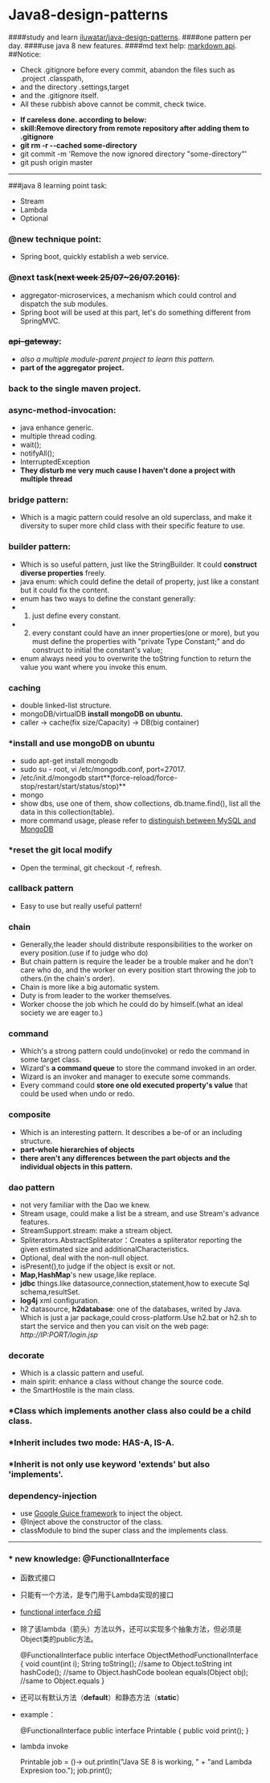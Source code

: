 # Java8-design-patterns
####study and learn [iluwatar/java-design-patterns](https://github.com/iluwatar/java-design-patterns).
####one pattern per day.
####use java 8 new features.
####md text help: [markdown api](http://itmyhome.com/markdown/index.html).
##Notice:
* Check .gitignore before every commit, abandon the files such as .project .classpath,
* and the directory .settings,target
* and the .gitignore itself.
* All these rubbish above cannot be commit, check twice.

- **If careless done. according to below:**
- **skill:Remove directory from remote repository after adding them to .gitignore**
- **git rm -r --cached some-directory**
- git commit -m 'Remove the now ignored directory "some-directory"'
- git push origin master

***
###java 8 learning point task:
* Stream
* Lambda
* Optional

### @new technique point:
* Spring boot, quickly establish a web service.

### @next task(~~next week 25/07~26/07.2016)~~:
* aggregator-microservices, a mechanism which could control and dispatch the sub modules.
* Spring boot will be used at this part, let's do something different from SpringMVC.

### ~~api-gateway~~:
- *also a multiple module-parent project to learn this pattern.*
- **part of the aggregator project.**

### back to the single maven project.

### async-method-invocation:
- java enhance generic.
- multiple thread coding.
- wait();
- notifyAll();
- InterruptedException
- **They disturb me very much cause I haven't done a project with multiple thread**

### bridge pattern:
- Which is a magic pattern could resolve an old superclass, and make it diversity to super more child class with their specific feature to use.

### builder pattern:
- Which is so useful pattern, just like the StringBuilder. It could **construct diverse properties** freely.
- java enum: which could define the detail of property, just like a constant but it could fix the content.
- enum has two ways to define the constant generally: 
- 1. just define every constant.
- 2. every constant could have an inner properties(one or more), but you must define the properties with "private Type Constant;" and do construct to initial the constant's value;
- enum always need you to overwrite the toString function to return the value you want where you invoke this enum.

### caching
- double linked-list structure.
- mongoDB/virtualDB **install mongoDB on ubuntu.**
- caller -> cache(fix size/Capacity) -> DB(big container)

### *install and use mongoDB on ubuntu
- sudo apt-get install mongodb
- sudo su - root, vi /etc/mongodb.conf, port=27017.
- /etc/init.d/mongodb start**(force-reload/force-stop/restart/start/status/stop)**
- mongo
- show dbs,	use one of them, show collections, db.tname.find(), list all the data in this collection(table).
- more command usage, please refer to [distinguish between MySQL and MongoDB](http://www.lai18.com/content/422835.html)

### *reset the git local modify 
- Open the terminal, git checkout -f, refresh.

### callback pattern 
- Easy to use but really useful pattern!

### chain
- Generally,the leader should distribute responsibilities to the worker on every position.(use if to judge who do)
- But chain pattern is require the leader be a trouble maker and he don't care who do, and the worker on every position start throwing the job to others.(in the chain's order).
- Chain is more like a big automatic system.
- Duty is from leader to the worker themselves.
- Worker choose the job which he could do by himself.(what an ideal society we are eager to.)

### command
- Which's a strong pattern could undo(invoke) or redo the command in some target class.
- Wizard's **a command queue** to store the command invoked in an order.
- Wizard is an invoker and manager to execute some commands.
- Every command could **store one old executed property's value** that could be used when undo or redo.

### composite
- Which is an interesting pattern. It describes a be-of or an including structure.
- **part-whole hierarchies of objects**
- **there aren't any differences between the part objects and the individual objects in this pattern.**

### dao pattern
- not very familiar with the Dao we knew.
- Stream usage, could make a list be a stream, and use Stream's advance features.
- StreamSupport.stream: make a stream object.
- Spliterators.AbstractSpliterator：Creates a spliterator reporting the given estimated size and additionalCharacteristics.
- Optional, deal with the non-null object.
- isPresent(),to judge if the object is exsit or not.
- **Map,HashMap**'s new usage,like replace.	
- **jdbc** things.like datasource,connection,statement,how to execute Sql schema,resultSet.
- **log4j** xml configuration.
- h2 datasource, **h2database**: one of the databases, writed by Java. Which is just a jar package,could cross-platform.Use h2.bat or h2.sh to start the service and then you can visit on the web page:  *http://IP:PORT/login.jsp*

### decorate
- Which is a classic pattern and useful.
- main spirit: enhance a class without change the source code.
- the SmartHostile is the main class.

### *Class which implements another class also could be a child class. 
### *Inherit includes two mode: HAS-A, IS-A. 
### *Inherit is not only use keyword 'extends' but also 'implements'. 

### dependency-injection
- use [Google Guice framework](https://github.com/google/guice) to inject the object.
- @Inject above the constructor of the class.
- classModule to bind the super class and the implements class.

***

### * new knowledge: @FunctionalInterface
- 函数式接口
- 只能有一个方法，是专门用于Lambda实现的接口
- [functional interface 介绍](http://colobu.com/2014/10/28/secrets-of-java-8-functional-interface/)
- 除了该lambda（箭头）方法以外，还可以实现多个抽象方法，但必须是Object类的public方法。

	@FunctionalInterface
	public interface ObjectMethodFunctionalInterface {
		void count(int i);
		String toString(); //same to Object.toString
		int hashCode(); //same to Object.hashCode
		boolean equals(Object obj); //same to Object.equals
	}

- 还可以有默认方法（**default**）和静态方法（**static**）
- example：

	@FunctionalInterface
	public interface Printable {
		public void print();
	}

- lambda invoke

	Printable job = ()-> out.println("Java SE 8 is working, " + "and Lambda Expresion too.");
	job.print();

